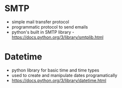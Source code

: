 # SMTP
- simple mail transfer protocol
- programmatic protocol to send emails
- python's built in SMTP library - https://docs.python.org/3/library/smtplib.html

# Datetime
- python library for basic time and time types
- used to create and manipulate dates programatically
- https://docs.python.org/3/library/datetime.html